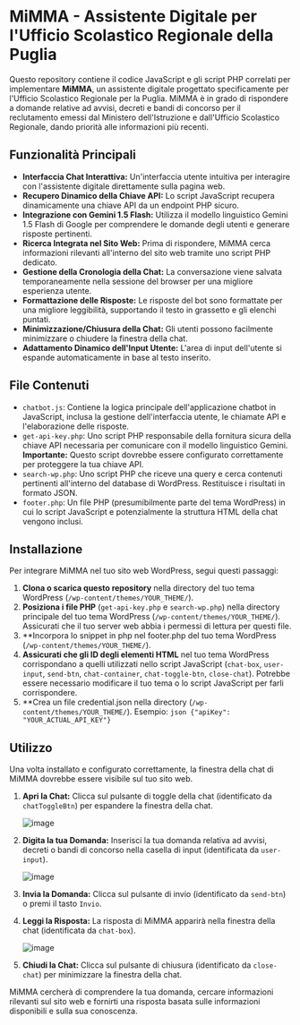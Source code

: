 # MiMMA - Assistente Digitale per l'Ufficio Scolastico Regionale della Puglia



Questo repository contiene il codice JavaScript e gli script PHP correlati per implementare **MiMMA**, un assistente digitale progettato specificamente per l'Ufficio Scolastico Regionale per la Puglia. MiMMA è in grado di rispondere a domande relative ad avvisi, decreti e bandi di concorso per il reclutamento emessi dal Ministero dell'Istruzione e dall'Ufficio Scolastico Regionale, dando priorità alle informazioni più recenti.


## Funzionalità Principali

* **Interfaccia Chat Interattiva:** Un'interfaccia utente intuitiva per interagire con l'assistente digitale direttamente sulla pagina web.
* **Recupero Dinamico della Chiave API:** Lo script JavaScript recupera dinamicamente una chiave API da un endpoint PHP sicuro.
* **Integrazione con Gemini 1.5 Flash:** Utilizza il modello linguistico Gemini 1.5 Flash di Google per comprendere le domande degli utenti e generare risposte pertinenti.
* **Ricerca Integrata nel Sito Web:** Prima di rispondere, MiMMA cerca informazioni rilevanti all'interno del sito web tramite uno script PHP dedicato.
* **Gestione della Cronologia della Chat:** La conversazione viene salvata temporaneamente nella sessione del browser per una migliore esperienza utente.
* **Formattazione delle Risposte:** Le risposte del bot sono formattate per una migliore leggibilità, supportando il testo in grassetto e gli elenchi puntati.
* **Minimizzazione/Chiusura della Chat:** Gli utenti possono facilmente minimizzare o chiudere la finestra della chat.
* **Adattamento Dinamico dell'Input Utente:** L'area di input dell'utente si espande automaticamente in base al testo inserito.

## File Contenuti

* `chatbot.js`: Contiene la logica principale dell'applicazione chatbot in JavaScript, inclusa la gestione dell'interfaccia utente, le chiamate API e l'elaborazione delle risposte.
* `get-api-key.php`: Uno script PHP responsabile della fornitura sicura della chiave API necessaria per comunicare con il modello linguistico Gemini. **Importante:** Questo script dovrebbe essere configurato correttamente per proteggere la tua chiave API.
* `search-wp.php`: Uno script PHP che riceve una query e cerca contenuti pertinenti all'interno del database di WordPress. Restituisce i risultati in formato JSON.
* `footer.php`: Un file PHP (presumibilmente parte del tema WordPress) in cui lo script JavaScript e potenzialmente la struttura HTML della chat vengono inclusi.

## Installazione

Per integrare MiMMA nel tuo sito web WordPress, segui questi passaggi:

1.  **Clona o scarica questo repository** nella directory del tuo tema WordPress (`/wp-content/themes/YOUR_THEME/`).
2.  **Posiziona i file PHP** (`get-api-key.php` e `search-wp.php`) nella directory principale del tuo tema WordPress (`/wp-content/themes/YOUR_THEME/`). Assicurati che il tuo server web abbia i permessi di lettura per questi file.
3.  **Incorpora lo snippet in php nel footer.php del tuo tema WordPress (`/wp-content/themes/YOUR_THEME/`).
4.  **Assicurati che gli ID degli elementi HTML** nel tuo tema WordPress corrispondano a quelli utilizzati nello script JavaScript (`chat-box`, `user-input`, `send-btn`, `chat-container`, `chat-toggle-btn`, `close-chat`). Potrebbe essere necessario modificare il tuo tema o lo script JavaScript per farli corrispondere.
5.  **Crea un file credential.json nella directory (`/wp-content/themes/YOUR_THEME/`). Esempio:
         ```json
        {"apiKey": "YOUR_ACTUAL_API_KEY"}
        ```


## Utilizzo

Una volta installato e configurato correttamente, la finestra della chat di MiMMA dovrebbe essere visibile sul tuo sito web.

1.  **Apri la Chat:** Clicca sul pulsante di toggle della chat (identificato da `chatToggleBtn`) per espandere la finestra della chat. 
      
    ![image](https://github.com/user-attachments/assets/68a2e3f5-3b85-4f62-b5b5-723d76fefbac)
2.  **Digita la tua Domanda:** Inserisci la tua domanda relativa ad avvisi, decreti o bandi di concorso nella casella di input (identificata da `user-input`).
     
    ![image](https://github.com/user-attachments/assets/bda4c0e2-288e-4650-83d9-da03aae4db5c)
3.  **Invia la Domanda:** Clicca sul pulsante di invio (identificato da `send-btn`) o premi il tasto `Invio`.
4.  **Leggi la Risposta:** La risposta di MiMMA apparirà nella finestra della chat (identificata da `chat-box`).

    ![image](https://github.com/user-attachments/assets/1a204766-2350-4475-84cf-411be12bc410)
5.  **Chiudi la Chat:** Clicca sul pulsante di chiusura (identificato da `close-chat`) per minimizzare la finestra della chat.

MiMMA cercherà di comprendere la tua domanda, cercare informazioni rilevanti sul sito web e fornirti una risposta basata sulle informazioni disponibili e sulla sua conoscenza.



